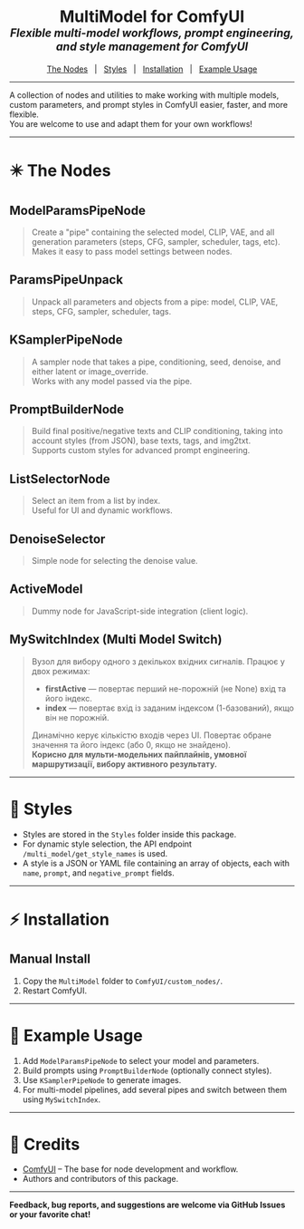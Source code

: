 <h1 align="center">
    MultiModel for ComfyUI
    <br>
    <sub><sup><i>Flexible multi-model workflows, prompt engineering, and style management for ComfyUI</i></sup></sub>
    <br>
</h1>
<p align="center">
    <a href="#️-the-nodes">The Nodes</a> &nbsp; | &nbsp; <a href="#-styles">Styles</a>  &nbsp; | &nbsp; <a href="#-installation">Installation</a> &nbsp; | &nbsp; <a href="#-example-usage">Example Usage</a>
</p>
<hr>

A collection of nodes and utilities to make working with multiple models, custom parameters, and prompt styles in ComfyUI easier, faster, and more flexible.  
You are welcome to use and adapt them for your own workflows!

---

# ✴️ The Nodes

## ModelParamsPipeNode
> Create a "pipe" containing the selected model, CLIP, VAE, and all generation parameters (steps, CFG, sampler, scheduler, tags, etc).  
> Makes it easy to pass model settings between nodes.

## ParamsPipeUnpack
> Unpack all parameters and objects from a pipe: model, CLIP, VAE, steps, CFG, sampler, scheduler, tags.

## KSamplerPipeNode
> A sampler node that takes a pipe, conditioning, seed, denoise, and either latent or image_override.  
> Works with any model passed via the pipe.

## PromptBuilderNode
> Build final positive/negative texts and CLIP conditioning, taking into account styles (from JSON), base texts, tags, and img2txt.  
> Supports custom styles for advanced prompt engineering.

## ListSelectorNode
> Select an item from a list by index.  
> Useful for UI and dynamic workflows.

## DenoiseSelector
> Simple node for selecting the denoise value.

## ActiveModel
> Dummy node for JavaScript-side integration (client logic).

## MySwitchIndex (Multi Model Switch)
> Вузол для вибору одного з декількох вхідних сигналів. Працює у двох режимах:
> <ul>
>   <li><b>firstActive</b> — повертає перший не-порожній (не None) вхід та його індекс.</li>
>   <li><b>index</b> — повертає вхід із заданим індексом (1-базований), якщо він не порожній.</li>
> </ul>
> Динамічно керує кількістю входів через UI. Повертає обране значення та його індекс (або 0, якщо не знайдено).
> <br>
> <b>Корисно для мульти-модельних пайплайнів, умовної маршрутизації, вибору активного результату.</b>

---

# 🎨 Styles

- Styles are stored in the `Styles` folder inside this package.
- For dynamic style selection, the API endpoint `/multi_model/get_style_names` is used.
- A style is a JSON or YAML file containing an array of objects, each with `name`, `prompt`, and `negative_prompt` fields.

---

# ⚡ Installation


## Manual Install
1. Copy the `MultiModel` folder to `ComfyUI/custom_nodes/`.
2. Restart ComfyUI.

---

# 🚀 Example Usage

1. Add `ModelParamsPipeNode` to select your model and parameters.
2. Build prompts using `PromptBuilderNode` (optionally connect styles).
3. Use `KSamplerPipeNode` to generate images.
4. For multi-model pipelines, add several pipes and switch between them using `MySwitchIndex`.

---

# 🙏 Credits

- [ComfyUI](https://github.com/comfyanonymous/ComfyUI) – The base for node development and workflow.
- Authors and contributors of this package.

---

**Feedback, bug reports, and suggestions are welcome via GitHub Issues or your favorite chat!** 